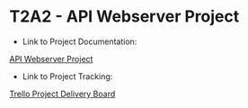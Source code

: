 # T2A2 - API Webserver Project

* Link to Project Documentation:  
  
[API Webserver Project](https://docs.google.com/document/d/1_dzeT4baEx9C4u5cQbMgJiJ_pbRsguKYKNvxqlA5ojc/edit?usp=sharing)
* Link to Project Tracking:

[Trello Project Delivery Board](https://trello.com/invite/b/06cHHz3x/ATTI6045b9cf1328ade946408c89e0871c76D3A87865/api-web-server-project)
